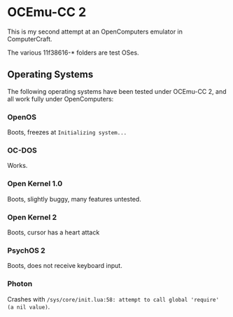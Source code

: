 # OCEmu-CC 2

This is my second attempt at an OpenComputers emulator in ComputerCraft.

The various 11f38616-\* folders are test OSes.

## Operating Systems

The following operating systems have been tested under OCEmu-CC 2, and all work fully under OpenComputers:

### OpenOS

Boots, freezes at `Initializing system...`

### OC-DOS

Works.

### Open Kernel 1.0

Boots, slightly buggy, many features untested.

### Open Kernel 2

Boots, cursor has a heart attack

### PsychOS 2

Boots, does not receive keyboard input.

### Photon

Crashes with `/sys/core/init.lua:58: attempt to call global 'require' (a nil value)`.
